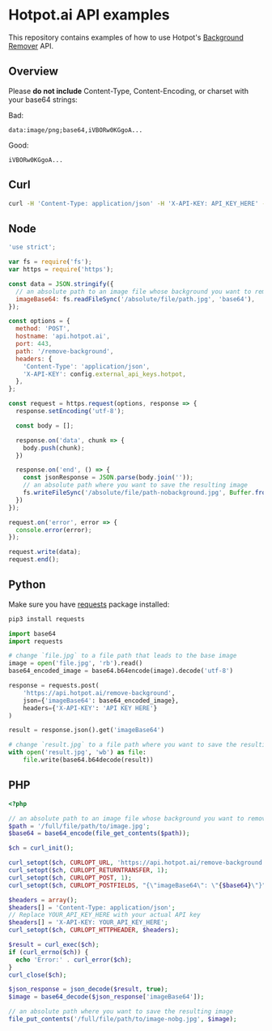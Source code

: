 # Hotpot.ai API examples

This repository contains examples of how to use Hotpot's [Background Remover](https://hotpot.ai/remove-background) API.

## Overview

Please **do not include** Content-Type, Content-Encoding, or charset with your base64 strings:

Bad:

`data:image/png;base64,iVBORw0KGgoA...`

Good:

`iVBORw0KGgoA...`

## Curl

```bash
curl -H 'Content-Type: application/json' -H 'X-API-KEY: API_KEY_HERE' --data '{"imageBase64": "BASE_64_STRING_HERE"}' -X POST "https://api.hotpot.ai/remove-background"
```

## Node

```javascript
'use strict';

var fs = require('fs');
var https = require('https');

const data = JSON.stringify({
  // an absolute path to an image file whose background you want to remove
  imageBase64: fs.readFileSync('/absolute/file/path.jpg', 'base64'),
});

const options = {
  method: 'POST',
  hostname: 'api.hotpot.ai',
  port: 443,
  path: '/remove-background',
  headers: {
    'Content-Type': 'application/json',
    'X-API-KEY': config.external_api_keys.hotpot,
  },
};

const request = https.request(options, response => {
  response.setEncoding('utf-8');

  const body = [];

  response.on('data', chunk => {
    body.push(chunk);
  })

  response.on('end', () => {
    const jsonResponse = JSON.parse(body.join(''));
    // an absolute path where you want to save the resulting image
    fs.writeFileSync('/absolute/file/path-nobackground.jpg', Buffer.from(jsonResponse['imageBase64'], 'base64'));
  })
});

request.on('error', error => {
  console.error(error);
});

request.write(data);
request.end();
```

## Python

Make sure you have [requests](https://requests.readthedocs.io/en/master/) package installed:

```bash
pip3 install requests
```

```python
import base64
import requests

# change `file.jpg` to a file path that leads to the base image
image = open('file.jpg', 'rb').read()
base64_encoded_image = base64.b64encode(image).decode('utf-8')

response = requests.post(
    'https://api.hotpot.ai/remove-background',
    json={'imageBase64': base64_encoded_image},
    headers={'X-API-KEY': 'API KEY HERE'}
)

result = response.json().get('imageBase64')

# change `result.jpg` to a file path where you want to save the resulting image
with open('result.jpg', 'wb') as file:
    file.write(base64.b64decode(result))
```

## PHP

```php
<?php

// an absolute path to an image file whose background you want to remove
$path = '/full/file/path/to/image.jpg';
$base64 = base64_encode(file_get_contents($path));

$ch = curl_init();

curl_setopt($ch, CURLOPT_URL, 'https://api.hotpot.ai/remove-background');
curl_setopt($ch, CURLOPT_RETURNTRANSFER, 1);
curl_setopt($ch, CURLOPT_POST, 1);
curl_setopt($ch, CURLOPT_POSTFIELDS, "{\"imageBase64\": \"{$base64}\"}");

$headers = array();
$headers[] = 'Content-Type: application/json';
// Replace YOUR_API_KEY_HERE with your actual API key
$headers[] = 'X-API-KEY: YOUR_API_KEY_HERE';
curl_setopt($ch, CURLOPT_HTTPHEADER, $headers);

$result = curl_exec($ch);
if (curl_errno($ch)) {
  echo 'Error:' . curl_error($ch);
}
curl_close($ch);

$json_response = json_decode($result, true);
$image = base64_decode($json_response['imageBase64']);

// an absolute path where you want to save the resulting image
file_put_contents('/full/file/path/to/image-nobg.jpg', $image);
```
